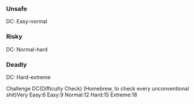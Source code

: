 
### Unsafe
DC: Easy-normal

### Risky
DC: Normal-hard

### Deadly
DC: Hard-extreme

Challenge DC(Difficulty Check)
(Homebrew, to check every unconventional shit)Very Easy:6
Easy:9
Normal:12
Hard:15
Extreme:18